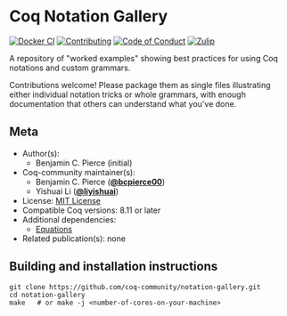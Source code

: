 <!---
This file was generated from `meta.yml`, please do not edit manually.
Follow the instructions on https://github.com/coq-community/templates to regenerate.
--->
# Coq Notation Gallery

[![Docker CI][docker-action-shield]][docker-action-link]
[![Contributing][contributing-shield]][contributing-link]
[![Code of Conduct][conduct-shield]][conduct-link]
[![Zulip][zulip-shield]][zulip-link]

[docker-action-shield]: https://github.com/coq-community/notation-gallery/actions/workflows/docker-action.yml/badge.svg?branch=main
[docker-action-link]: https://github.com/coq-community/notation-gallery/actions/workflows/docker-action.yml

[contributing-shield]: https://img.shields.io/badge/contributions-welcome-%23f7931e.svg
[contributing-link]: https://github.com/coq-community/manifesto/blob/master/CONTRIBUTING.md

[conduct-shield]: https://img.shields.io/badge/%E2%9D%A4-code%20of%20conduct-%23f15a24.svg
[conduct-link]: https://github.com/coq-community/manifesto/blob/master/CODE_OF_CONDUCT.md

[zulip-shield]: https://img.shields.io/badge/chat-on%20zulip-%23c1272d.svg
[zulip-link]: https://coq.zulipchat.com/#narrow/stream/237663-coq-community-devs.20.26.20users



A repository of "worked examples" showing best practices for using Coq notations and custom grammars.

Contributions welcome!  Please package them as single files illustrating either individual notation tricks or whole grammars, with enough documentation that others can understand what you've done.


## Meta

- Author(s):
  - Benjamin C. Pierce (initial)
- Coq-community maintainer(s):
  - Benjamin C. Pierce ([**@bcpierce00**](https://github.com/bcpierce00))
  - Yishuai Li ([**@liyishuai**](https://github.com/liyishuai))
- License: [MIT License](LICENSE)
- Compatible Coq versions: 8.11 or later
- Additional dependencies:
  - [Equations](https://mattam82.github.io/Coq-Equations)
- Related publication(s): none

## Building and installation instructions
``` shell
git clone https://github.com/coq-community/notation-gallery.git
cd notation-gallery
make   # or make -j <number-of-cores-on-your-machine>
```



